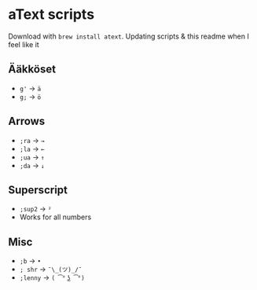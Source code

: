 # aText scripts

Download with `brew install atext`. Updating scripts & this readme when I feel like it 

## Ääkköset

- `g'` → `ä`
- `g;` → `ö`

## Arrows

- `;ra` → `→`
- `;la` → `←`
- `;ua` → `↑`
- `;da` → `↓`

## Superscript

- `;sup2` → `²`
- Works for all numbers

## Misc

- `;b` → `•`
- `; shr` → `¯\_(ツ)_/¯`
- `;lenny` → `( ͡° ͜ʖ ͡°)`